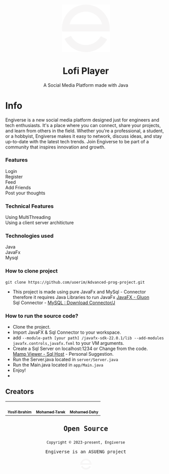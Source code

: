 
<p  align="center">
<img  src="/resources/assets/logo.png"  width="150"  />
</p>
<h1  align="center">Lofi Player</h1>
<p  align="center">A Social Media Platform made with Java</p>
<p  align="center">
</p>

  
# Info

Engiverse is a new social media platform designed just for engineers and tech enthusiasts. It's a place where you can connect, share your projects, and learn from others in the field. Whether you're a professional, a student, or a hobbyist, Engiverse makes it easy to network, discuss ideas, and stay up-to-date with the latest tech trends. Join Engiverse to be part of a community that inspires innovation and growth.



### Features

Login <br/>
Register <br/>
Feed <br/>
Add Friends <br/>
Post your thoughts <br/>
  
### Technical Features

Using MultiThreading <br/>
Using a client server architicture <br/>

### Technologies used

  

Java <br/>
JavaFx <br/>
Mysql <br/>

  

### How to clone project

```
git clone https://github.com/uoerim/Advanced-prog-project.git
```

- This project is made using pure JavaFx and MySql - Connector therefore it requires Java Libraries to run JavaFx 
[JavaFX - Gluon](https://gluonhq.com/products/javafx/) <br/>
Sql Connector - [MySQL : Download Connector/J](https://dev.mysql.com/downloads/connector/j/) <br/>


### How to run the source code?
- Clone the project.
- Import JavaFX & Sql Connector to your workspace.
- add
 ``` --module-path [your path] /javafx-sdk-22.0.1/lib --add-modules javafx.controls,javafx.fxml ``` to your VM arguments.
- Create a Sql Server on localhost:1234 or Change from the code. <br/>
[Mamp Viewer - Sql Host](https://www.mamp.info/en/downloads/) - Personal Suggestion.
- Run the Server.java located in ```server/Server.java```
- Run the Main.java located in ```app/Main.java```
- Enjoy!
- 
## Creators

  

<table align="center">
<tr>
<td align="center">
<a  href="https://github.com/uoerim">
<img  src="https://avatars.githubusercontent.com/u/65606350?s=400&u=54f80fc0e0665c53cd22745acbceeba0b53efbad&v=4"  width="100px;"  alt=""/><br  />
<sub><b>Yosif Ibrahim</b></sub>
</a>
</td>
<td align="center">
<a  href="https://github.com/MohammadTarek9">
<img  src="https://avatars.githubusercontent.com/u/159465947?v=4"  width="100px;"  alt=""/><br  />
<sub><b>Mohamed Tarek</b></sub>
</a>
</td>
</td>
<td align="center">
<a  href="https://github.com/Mohamed-Dahy">
<img  src="https://avatars.githubusercontent.com/u/163175166?v=4"  width="100px;"  alt=""/><br  />
<sub><b>Mohamed Dahy</b></sub>
</a>

</table>
<samp>
<h2  align="center">
Open Source
</h2>
<p  align="center">
<sub>Copyright © 2023-present, Engiverse</sub>
</p>
<p align="center">Engiverse is an ASUENG project</a></p>
<p align="center">
<img  src="/resources/assets/logo.png" width="35"/>
</p>
</samp>